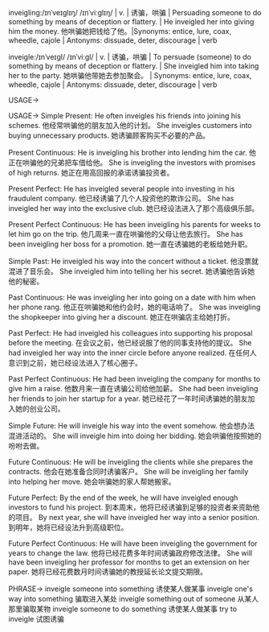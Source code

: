 inveigling:/ɪnˈveɪɡlɪŋ/ /ɪnˈviːɡlɪŋ/ | v. | 诱骗，哄骗 | Persuading someone to do something by means of deception or flattery. |  He inveigled her into giving him the money. 他哄骗她把钱给了他。|Synonyms: entice, lure, coax, wheedle, cajole | Antonyms: dissuade, deter, discourage | verb

inveigle:/ɪnˈveɪɡl/ /ɪnˈviːɡl/ | v. | 诱骗，哄骗 | To persuade (someone) to do something by means of deception or flattery. | She inveigled him into taking her to the party. 她哄骗他带她去参加聚会。 | Synonyms: entice, lure, coax, wheedle, cajole | Antonyms: dissuade, deter, discourage | verb


USAGE->

USAGE->
Simple Present:
He often inveigles his friends into joining his schemes. 他经常哄骗他的朋友加入他的计划。
She inveigles customers into buying unnecessary products. 她诱骗顾客购买不必要的产品。

Present Continuous:
He is inveigling his brother into lending him the car. 他正在哄骗他的兄弟把车借给他。
She is inveigling the investors with promises of high returns. 她正在用高回报的承诺诱骗投资者。

Present Perfect:
He has inveigled several people into investing in his fraudulent company. 他已经诱骗了几个人投资他的欺诈公司。
She has inveigled her way into the exclusive club. 她已经设法进入了那个高级俱乐部。

Present Perfect Continuous:
He has been inveigling his parents for weeks to let him go on the trip. 他几周来一直在哄骗他的父母让他去旅行。
She has been inveigling her boss for a promotion. 她一直在诱骗她的老板给她升职。

Simple Past:
He inveigled his way into the concert without a ticket. 他没票就混进了音乐会。
She inveigled him into telling her his secret. 她诱骗他告诉她他的秘密。

Past Continuous:
He was inveigling her into going on a date with him when her phone rang. 他正在哄骗她和他约会时，她的电话响了。
She was inveigling the shopkeeper into giving her a discount. 她正在哄骗店主给她打折。

Past Perfect:
He had inveigled his colleagues into supporting his proposal before the meeting. 在会议之前，他已经说服了他的同事支持他的提议。
She had inveigled her way into the inner circle before anyone realized. 在任何人意识到之前，她已经设法进入了核心圈子。

Past Perfect Continuous:
He had been inveigling the company for months to give him a raise. 他数月来一直在诱骗公司给他加薪。
She had been inveigling her friends to join her startup for a year. 她已经花了一年时间诱骗她的朋友加入她的创业公司。

Simple Future:
He will inveigle his way into the event somehow. 他会想办法混进活动的。
She will inveigle him into doing her bidding. 她会哄骗他按照她的吩咐去做。

Future Continuous:
He will be inveigling the clients while she prepares the contracts. 他会在她准备合同时诱骗客户。
She will be inveigling her family into helping her move. 她会哄骗她的家人帮她搬家。

Future Perfect:
By the end of the week, he will have inveigled enough investors to fund his project. 到本周末，他将已经诱骗到足够的投资者来资助他的项目。
By next year, she will have inveigled her way into a senior position. 到明年，她将已经设法升到高级职位。

Future Perfect Continuous:
He will have been inveigling the government for years to change the law. 他将已经花费多年时间诱骗政府修改法律。
She will have been inveigling her professor for months to get an extension on her paper. 她将已经花费数月时间诱骗她的教授延长论文提交期限。


PHRASE->
inveigle someone into something  诱使某人做某事
inveigle one's way into something  骗取进入某处
inveigle something out of someone 从某人那里骗取某物
inveigle someone to do something  诱使某人做某事
try to inveigle  试图诱骗
